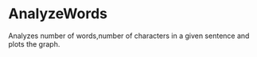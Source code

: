 # AnalyzeWords
Analyzes number of words,number of characters in a given sentence and plots the graph.
